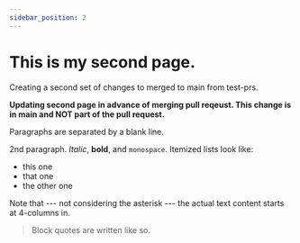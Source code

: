 ```yaml
---
sidebar_position: 2
---
```

This is my second page.
============

Creating a second set of changes to merged to main from test-prs.

**Updating second page in advance of merging pull reqeust. This change is in main and NOT part of the pull request.**

Paragraphs are separated by a blank line.

2nd paragraph. *Italic*, **bold**, and `monospace`. Itemized lists
look like:

  * this one
  * that one
  * the other one

Note that --- not considering the asterisk --- the actual text
content starts at 4-columns in.

> Block quotes are
> written like so.
>
